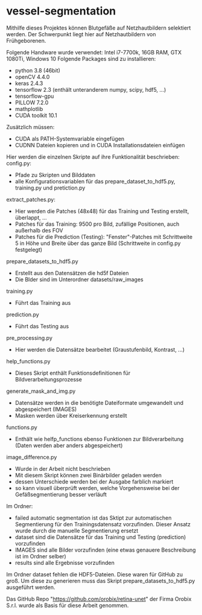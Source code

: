 # vessel-segmentation

Mithilfe dieses Projektes können Blutgefäße auf Netzhautbildern selektiert werden.
Der Schwerpunkt liegt hier auf Netzhautbildern von Frühgeborenen.

Folgende Handware wurde verwendet: Intel i7-7700k, 16GB RAM, GTX 1080Ti, Windows 10
Folgende Packages sind zu installieren:
- python 3.8 (46bit)
- openCV 4.4.0
- keras 2.4.3
- tensorflow 2.3 (enthält unteranderem numpy, scipy, hdf5, ...)
- tensorflow-gpu
- PILLOW 7.2.0
- mathplotlib
- CUDA toolkit 10.1

Zusätzlich müssen:
- CUDA als PATH-Systemvariable eingefügen
- CUDNN Dateien kopieren und in CUDA Installationsdateien einfügen

Hier werden die einzelnen Skripte auf ihre Funktionalität beschrieben:
config.py:
- Pfade zu Skripten und Bilddaten
- alle Konfigurationsvariablen für das prepare_dataset_to_hdf5.py, training.py und pretiction.py


extract_patches.py:
- Hier werden die Patches (48x48) für das Training und Testing erstellt, überlappt, ...
- Patches für das Training: 9500 pro Bild, zufällige Positionen, auch außerhalb des FOV
- Patches für die Prediction (Testing): "Fenster"-Patches mit Schrittweite 5 in Höhe und Breite über das ganze Bild (Schrittweite in config.py festgelegt)


prepare_datasets_to_hdf5.py 
- Erstellt aus den Datensätzen die hd5f Dateien
- Die Blder sind im Unterordner datasets/raw_images


training.py
- Führt das Training aus


prediction.py
- Führt das Testing aus


pre_processing.py
- Hier werden die Datensätze bearbeitet (Graustufenbild, Kontrast, ...)


help_functions.py
- Dieses Skript enthält Funktionsdefinitionen für Bildverarbeitungsprozesse 


generate_mask_and_img.py
- Datensätze werden in die benötigte Dateiformate umgewandelt und abgespeichert (IMAGES)
- Masken werden über Kreiserkennung erstellt


functions.py
- Enthält wie helfp_functions ebenso Funktionen zur Bildverarbeitung (Daten werden aber anders abgespeichert)


image_difference.py
- Wurde in der Arbeit nicht beschrieben
- Mit diesem Skript können zwei Binärbilder geladen werden
- dessen Unterschiede werden bei der Ausgabe farblich markiert
- so kann visuell überprüft werden, welche Vorgehensweise bei der Gefäßsegmentierung besser verläuft


Im Ordner:
- failed automatic segmentation ist das Sktipt zur automatischen Segmentierung für den Trainingsdatensatz vorzufinden. Dieser Ansatz wurde durch die manuelle Segmentierung ersetzt
- dataset sind die Datensätze für das Training und Testing (prediction) vorzufinden
- IMAGES sind alle Bilder vorzufinden (eine etwas genauere Beschreibung ist im Ordner selber)
- results sind alle Ergebnisse vorzufinden


Im Ordner dataset fehlen die HDF5-Dateien. Diese waren für GitHub zu groß. Um diese zu generieren muss das Skript prepare_datasets_to_hdf5.py ausgeführt werden.


Das GitHub Repo "https://github.com/orobix/retina-unet" der Firma Orobix S.r.l. wurde als Basis für diese Arbeit genommen.
